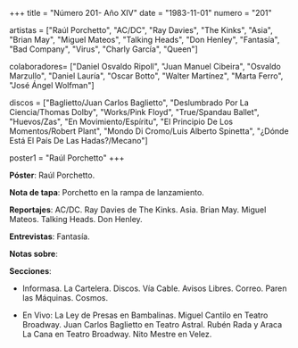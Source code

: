 +++
title = "Número 201- Año XIV"
date = "1983-11-01"
numero = "201"

artistas = ["Raúl Porchetto", "AC/DC", "Ray Davies", "The Kinks", "Asia", "Brian May", "Miguel Mateos", "Talking Heads", "Don Henley", "Fantasía", "Bad Company", "Virus", "Charly García", "Queen"]

colaboradores= ["Daniel Osvaldo Ripoll", "Juan Manuel Cibeira", "Osvaldo Marzullo", "Daniel Lauría", "Oscar Botto", "Walter Martínez", "Marta Ferro", "José Ángel Wolfman"]

discos = ["Baglietto/Juan Carlos Baglietto", "Deslumbrado Por La Ciencia/Thomas Dolby", "Works/Pink Floyd", "True/Spandau Ballet", "Huevos/Zas", "En Movimiento/Espíritu", "El Principio De Los Momentos/Robert Plant", "Mondo Di Cromo/Luis Alberto Spinetta", "¿Dónde Está El País De Las Hadas?/Mecano"]

poster1 = "Raúl Porchetto"
+++

**Póster**: Raúl Porchetto.

**Nota de tapa**: Porchetto en la rampa de lanzamiento.

**Reportajes**: AC/DC. Ray Davies de The Kinks. Asia. Brian May. Miguel Mateos. Talking Heads. Don Henley.

**Entrevistas**: Fantasía.

**Notas sobre**:

**Secciones**:

- Informasa. La Cartelera. Discos. Vía Cable. Avisos Libres. Correo. Paren las Máquinas. Cosmos. 

- En Vivo: La Ley de Presas en Bambalinas. Miguel Cantilo en Teatro Broadway. Juan Carlos Baglietto en Teatro Astral. Rubén Rada y Araca La Cana en Teatro Broadway. Nito Mestre en Velez.